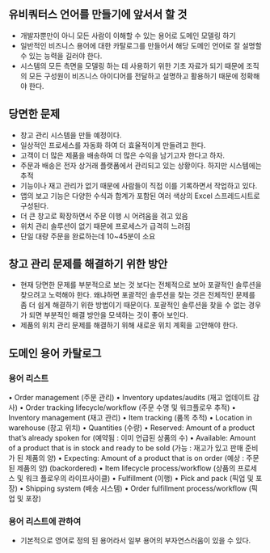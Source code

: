 ## 유비쿼터스 언어를 만들기에 앞서서 할 것
- 개발자뿐만이 아니 모든 사람이 이해할 수 있는 용어로 도메인 모델링 하기
- 일반적인 비즈니스 용어에 대한 카탈로그를 만들어서 해당 도메인 언어로 잘 설명할 수 있는 능력을 길러야 한다.
- 시스템의 모든 측면을 모델링 하는 데 사용하기 위한 기초 자료가 되기 때문에 조직의 모든 구성원이 비즈니스 아이디어를 전달하고 설명하고 활용하기 때문에 정확해야 한다.


## 당면한 문제
- 창고 관리 시스템을 만들 예정이다.
- 일상적인 프로세스를 자동화 하여 더 효율적이게 만들려고 한다.
- 고객이 더 많은 제품을 배송하여 더 많은 수익을 남기고자 한다고 하자.
- 주문과 배송은 전자 상거래 플랫폼에서 관리되고 있는 상황이다. 하지만 시스템에는 추적 
- 기능이나 재고 관리가 없기 때문에 사람들이 직접 이를 기록하면서 작업하고 있다.
- 앱의 보고 기능은 다양한 수식과 합계가 포함된 여러 색상의 Excel 스프레드시트로 구성된다.
- 더 큰 창고로 확장하면서 주문 이행 시 어려움을 겪고 있음
- 위치 관리 솔루션이 없기 때문에 프로세스가 급격히 느려짐
- 단일 대량 주문을 완료하는데 10~45분이 소요



## 창고 관리 문제를 해결하기 위한 방안
- 현재 당면한 문제를 부분적으로 보는 것 보다는 전체적으로 보아 포괄적인 솔루션을 찾으려고 노력해야 한다. 왜냐하면 포괄적인 솔루션을 찾는 것은 전체적인 문제를 좀 더 쉽게 해결하기 위한 방법이기 때문이다. 포괄적인 솔루션을 찾을 수 없는 경우가 되면 부분적인 해결 방안을 모색하는 것이 좋아 보인다.
- 제품의 위치 관리 문제를 해결하기 위해 새로운 위치 계획을 고안해야 한다. 


## 도메인 용어 카탈로그
### 용어 리스트
• Order management (주문 관리)
• Inventory updates/audits (재고 업데이트 감사)
• Order tracking lifecycle/workflow (주문 수명 및 워크플로우 추적)
• Inventory management (재고 관리)
• Item tracking (품목 추적)
• Location in warehouse (창고 위치)
• Quantities (수량)
• Reserved: Amount of a product that’s already spoken for (예약됨 : 이미 언급된 상품의 수)
• Available: Amount of a product that is in stock and ready to be sold (가능 : 재고가 있고 판매 준비가 된 제품의 양)
• Expecting: Amount of a product that is on order (예상 : 주문된 제품의 양)
(backordered)
• Item lifecycle process/workflow (상품의 프로세스 및 워크 플로우의 라이프사이클)
• Fulfillment (이행)
• Pick and pack (픽업 및 포장)
• Shipping system (배송 시스템)
• Order fulfillment process/workflow (픽업 및 포장)

### 용어 리스트에 관하여
- 기본적으로 영어로 정의 된 용어라서 일부 용어의 부자연스러움이 있을 수 있다.

